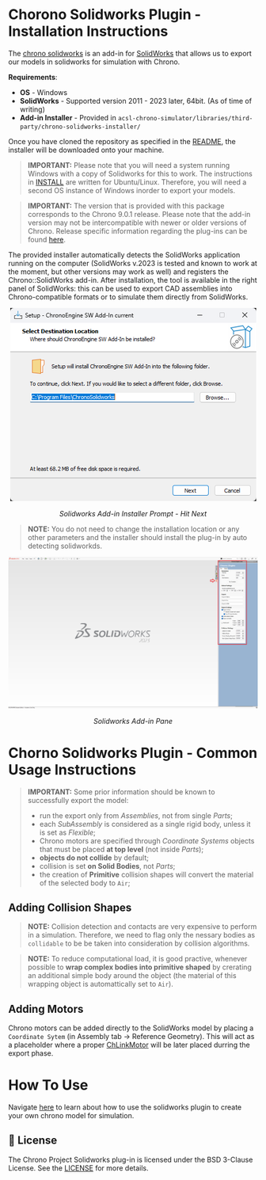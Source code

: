 # Chorono Solidworks Plugin - Installation Instructions

The [chrono solidworks](https://api.projectchrono.org/9.0.0/chrono_solidworks_installation.html) is an add-in for [SolidWorks](https://www.solidworks.com/) that allows us to export our models in solidworks for simulation with Chrono.

**Requirements**:

- **OS** - Windows
- **SolidWorks** - Supported version 2011 - 2023 later, 64bit. (As of time of writing)
- **Add-in Installer** - Provided in `acsl-chrono-simulator/libraries/third-party/chrono-solidworks-installer/`

Once you have cloned the repository as specified in the [README](/README.md), the installer will be downloaded onto your machine.

> **IMPORTANT:** Please note that you will need a system running Windows with a copy of Solidworks for this to work. The instructions in [INSTALL](/libraries/INSTALL.md) are written for Ubuntu/Linux. Therefore, you will need a second OS instance of Windows inorder to export your models.

> **IMPORTANT:** The version that is provided with this package corresponds to the Chrono 9.0.1 release. Please note that the add-in version may not be intercompatible with newer or older versions of Chrono. Release specific information regarding the plug-ins can be found [here](https://github.com/projectchrono/chrono/releases).

The provided installer automatically detects the SolidWorks application running on the computer (SolidWorks v.2023 is tested and known to work at the moment, but other versions may work as well) and registers the Chrono::SolidWorks add-in. After installation, the tool is available in the right panel of SolidWorks: this can be used to export CAD assemblies into Chrono-compatible formats or to simulate them directly from SolidWorks.

<p align="center">
  <img src="../../../images/SWD_PLUGIN_1.png" alt="Solidworks Add-in Installer Prompt - Hit Next">
</p>

<p align="center"><em>Solidworks Add-in Installer Prompt - Hit Next</em></p>

> **NOTE:** You do not need to change the installation location or any other parameters and the installer should install the plug-in by auto detecting solidworkds.

<p align="center">
  <img src="../../../images/SWD_PLUGIN_2.png" alt="Solidworks Add-in Pane">
</p>

<p align="center"><em>Solidworks Add-in Pane</em></p>

# Chorno Solidworks Plugin - Common Usage Instructions

> **IMPORTANT:** Some prior information should be known to successfully export the model:
> - run the export only from _Assemblies_, not from single _Parts_;
> - each _SubAssembly_ is considered as a single rigid body, unless it is set as _Flexible_;
> - Chrono motors are specified through _Coordinate Systems_ objects that must be placed **at top level** (not inside _Parts_);
> - **objects do not collide** by default;
> - collision is set **on Solid Bodies**, not _Parts_;
> - the creation of **Primitive** collision shapes will convert the material of the selected body to `Air`;

## Adding Collision Shapes

> **NOTE:** Collision detection and contacts are very expensive to perform in a simulation. Therefore, we need to flag only the nessary bodies as `collidable` to be be taken into consideration by collision algorithms.

> **NOTE:** To reduce computational load, it is good practive, whenever possible to **wrap complex bodies into primitive shaped** by crerating an additional simple body around the object (the material of this wrapping object is automattically set to `Air`).

## Adding Motors
Chrono motors can be added directly to the SolidWorks model by placing a `Coordinate Sytem` (in Assembly tab -> Reference Geometry). This will act as a placeholder where a proper [ChLinkMotor](https://api.projectchrono.org/9.0.0/classchrono_1_1_ch_link_motor.html) will be later placed durring the export phase.

# How To Use

Navigate [here](/assets/ASSETS.md) to learn about how to use the solidworks plugin to create your own chrono model for simulation.

## 📝 License
The Chrono Project Solidworks plug-in is licensed under the BSD 3-Clause License. See the [LICENSE](https://github.com/projectchrono/chrono-solidworks/blob/master/LICENSE) for more details.